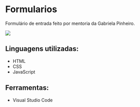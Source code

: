 # Formularios

Formulário de entrada feito por mentoria da Gabriela Pinheiro.

![](https://i.imgur.com/MFnjsG5.png)

## Linguagens utilizadas:
- HTML
- CSS
- JavaScript

## Ferramentas:
- Visual Studio Code
